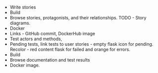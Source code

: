 * Write stories
* Build
* Browse stories, protagonists, and their relationships. TODO - Story diagrams. 
* Docker
* Links - GitHub commit, DockerHub image
* Test actors and methods, 
* Pending tests, link tests to user stories - empty flask icon for pending. Recolor - red content flask for failed and orange for errors.
* Build
* Browse documentation and test results
* Docker image.